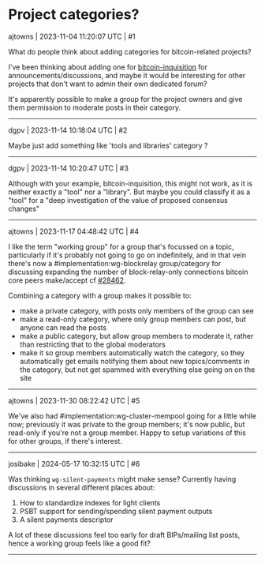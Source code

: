 # Project categories?

ajtowns | 2023-11-04 11:20:07 UTC | #1

What do people think about adding categories for bitcoin-related projects?

I've been thinking about adding one for [bitcoin-inquisition](https://github.com/bitcoin-inquisition/bitcoin/wiki) for announcements/discussions, and maybe it would be interesting for other projects that don't want to admin their own dedicated forum?

It's apparently possible to make a group for the project owners and give them permission to moderate posts in their category.

-------------------------

dgpv | 2023-11-14 10:18:04 UTC | #2

Maybe just add something like 'tools and libraries' category ?

-------------------------

dgpv | 2023-11-14 10:20:47 UTC | #3

Although with your example, bitcoin-inquisition, this might not work, as it is neither exactly a "tool" nor a "library". But maybe you could classify it as a "tool" for a "deep investigation of the value of proposed consensus changes"

-------------------------

ajtowns | 2023-11-17 04:48:42 UTC | #4

I like the term "working group" for a group that's focussed on a topic, particularly if it's probably not going to go on indefinitely, and in that vein there's now a #implementation:wg-blockrelay group/category for discussing expanding the number of block-relay-only connections bitcoin core peers make/accept cf [#28462](https://github.com/bitcoin/bitcoin/issues/28462).

Combining a category with a group makes it possible to:
 * make a private category, with posts only members of the group can see
 * make a read-only category, where only group members can post, but anyone can read the posts
 * make a public category, but allow group members to moderate it, rather than restricting that to the global moderators
 * make it so group members automatically watch the category, so they automatically get emails notifying them about new topics/comments in the category, but not get spammed with everything else going on on the site

-------------------------

ajtowns | 2023-11-30 08:22:42 UTC | #5

We've also had #implementation:wg-cluster-mempool going for a little while now; previously it was private to the group members; it's now public, but read-only if you're not a group member. Happy to setup variations of this for other groups, if there's interest.

-------------------------

josibake | 2024-05-17 10:32:15 UTC | #6

Was thinking `wg-silent-payments` might make sense? Currently having discussions in several different places about:

1. How to standardize indexes for light clients
2. PSBT support for sending/spending silent payment outputs
3. A silent payments descriptor

A lot of these discussions feel too early for draft BIPs/mailing list posts, hence a working group feels like a good fit?

-------------------------

